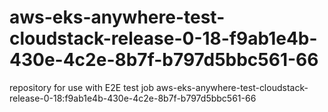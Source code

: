 # aws-eks-anywhere-test-cloudstack-release-0-18-f9ab1e4b-430e-4c2e-8b7f-b797d5bbc561-66
repository for use with E2E test job aws-eks-anywhere-test-cloudstack-release-0-18:f9ab1e4b-430e-4c2e-8b7f-b797d5bbc561-66
